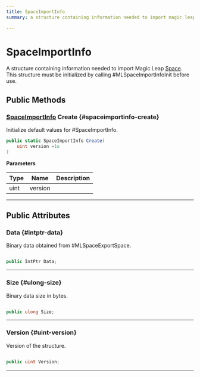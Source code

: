 ```yaml
---
title: SpaceImportInfo
summary: a structure containing information needed to import magic leap space. this structure must be initialized by calling #mlspaceimportinfoinit before use. 

---
```


# SpaceImportInfo




A structure containing information needed to import Magic Leap [Space](/unity-api/api/UnityEngine.XR.MagicLeap/MLSpace/UnityEngine.XR.MagicLeap.MLSpace.Space.md). This structure must be initialized by calling #MLSpaceImportInfoInit before use.   





## Public Methods

### [SpaceImportInfo](/unity-api/api/UnityEngine.XR.MagicLeap/MLSpace/UnityEngine.XR.MagicLeap.MLSpace.SpaceImportInfo.md) Create {#spaceimportinfo-create}

Initialize default values for #SpaceImportInfo. 

```csharp
public static SpaceImportInfo Create(
    uint version =1u
)
```


**Parameters**

| Type | Name  | Description  | 
|--|--|--|
| uint |version||






-----------

## Public Attributes

### Data {#intptr-data}

Binary data obtained from #MLSpaceExportSpace. 

```csharp

public IntPtr Data;

```






-----------

### Size {#ulong-size}

Binary data size in bytes. 

```csharp

public ulong Size;

```






-----------

### Version {#uint-version}

Version of the structure. 

```csharp

public uint Version;

```






-----------

